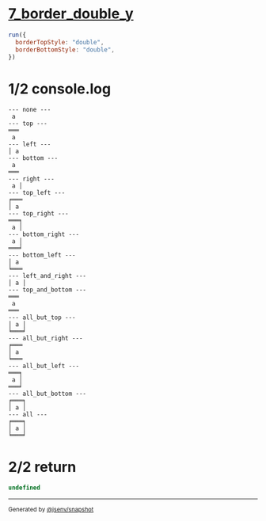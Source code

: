 # [7_border_double_y](../../table_1_cell.test.mjs#L158)

```js
run({
  borderTopStyle: "double",
  borderBottomStyle: "double",
})
```

# 1/2 console.log

```console
--- none ---
 a 
--- top ---
═══
 a 
--- left ---
│ a 
--- bottom ---
 a 
═══
--- right ---
 a │
--- top_left ---
╒═══
│ a 
--- top_right ---
═══╕
 a │
--- bottom_right ---
 a │
═══╛
--- bottom_left ---
│ a 
╘═══
--- left_and_right ---
│ a │
--- top_and_bottom ---
═══
 a 
═══
--- all_but_top ---
│ a │
╘═══╛
--- all_but_right ---
╒═══
│ a 
╘═══
--- all_but_left ---
═══╕
 a │
═══╛
--- all_but_bottom ---
╒═══╕
│ a │
--- all ---
╒═══╕
│ a │
╘═══╛
```

# 2/2 return

```js
undefined
```

---

<sub>
  Generated by <a href="https://github.com/jsenv/core/tree/main/packages/independent/snapshot">@jsenv/snapshot</a>
</sub>
